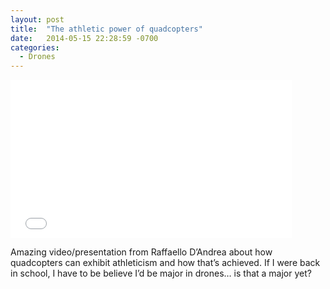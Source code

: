 ```yaml
---
layout: post
title:  "The athletic power of quadcopters"
date:   2014-05-15 22:28:59 -0700
categories:
  - Drones
---
```


<iframe class="embedly-embed" src="//cdn.embedly.com/widgets/media.html?src=https%3A%2F%2Fembed-ssl.ted.com%2Ftalks%2Fraffaello_d_andrea_the_astounding_athletic_power_of_quadcopters.html&url=http%3A%2F%2Fwww.ted.com%2Ftalks%2Fraffaello_d_andrea_the_astounding_athletic_power_of_quadcopters&image=http%3A%2F%2Ftedcdnpe-a.akamaihd.net%2Fimages%2Fted%2Fe15213155418fc82875680062821e32eccd30a5f_240x180.jpg%3Flang%3Den&key=d815972c91e546edb5d2d02e509f8b1c&type=text%2Fhtml&schema=ted" width="450" height="253" scrolling="no" frameborder="0" allowfullscreen></iframe>

Amazing video/presentation from Raffaello D’Andrea about how quadcopters can exhibit athleticism and how that’s achieved. If I were back in school, I have to be believe I’d be major in drones… is that a major yet?
